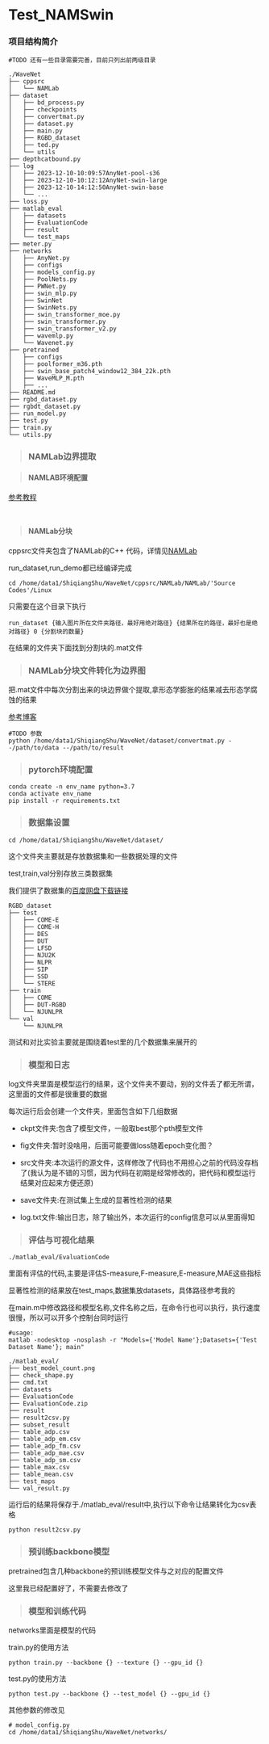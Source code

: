 # Test_NAMSwin

### 项目结构简介

```
#TODO 还有一些目录需要完善，目前只列出前两级目录

./WaveNet
├── cppsrc
│   └── NAMLab
├── dataset
│   ├── bd_process.py
│   ├── checkpoints
│   ├── convertmat.py
│   ├── dataset.py
│   ├── main.py
│   ├── RGBD_dataset
│   ├── ted.py
│   └── utils
├── depthcatbound.py
├── log
│   ├── 2023-12-10-10:09:57AnyNet-pool-s36
│   ├── 2023-12-10-10:12:12AnyNet-swin-large
│   ├── 2023-12-10-14:12:50AnyNet-swin-base
│   └── ...
├── loss.py
├── matlab_eval
│   ├── datasets
│   ├── EvaluationCode
│   ├── result
│   └── test_maps
├── meter.py
├── networks
│   ├── AnyNet.py
│   ├── configs
│   ├── models_config.py
│   ├── PoolNets.py
│   ├── PWNet.py
│   ├── swin_mlp.py
│   ├── SwinNet
│   ├── SwinNets.py
│   ├── swin_transformer_moe.py
│   ├── swin_transformer.py
│   ├── swin_transformer_v2.py
│   ├── wavemlp.py
│   └── Wavenet.py
├── pretrained
│   ├── configs
│   ├── poolformer_m36.pth
│   ├── swin_base_patch4_window12_384_22k.pth
│   ├── WaveMLP_M.pth
│   ├── ...
├── README.md
├── rgbd_dataset.py
├── rgbdt_dataset.py
├── run_model.py
├── test.py
├── train.py
└── utils.py

```

>### NAMLab边界提取

>#### NAMLAB环境配置

[参考教程](https://waltpeter.github.io/open-cv-basic/install-opencv-ubuntu-cpp/index.html)

```

```

```

```

>#### NAMLab分块

cppsrc文件夹包含了NAMLab的C++ 代码，详情见[NAMLab](https://github.com/YunpingZheng/NAMLab)


run_dataset,run_demo都已经编译完成

```
cd /home/data1/ShiqiangShu/WaveNet/cppsrc/NAMLab/NAMLab/'Source Codes'/Linux
```

只需要在这个目录下执行

```
run_dataset {输入图片所在文件夹路径，最好用绝对路径} {结果所在的路径，最好也是绝对路径} 0 {分割块的数量}
```

在结果的文件夹下面找到分割块的.mat文件

>### NAMLab分块文件转化为边界图

把.mat文件中每次分割出来的块边界做个提取,拿形态学膨胀的结果减去形态学腐蚀的结果

[参考博客](https://blog.csdn.net/wangjia2575525474/article/details/117919453)


```
#TODO 参数
python /home/data1/ShiqiangShu/WaveNet/dataset/convertmat.py --/path/to/data --/path/to/result
```

>### pytorch环境配置

```
conda create -n env_name python=3.7
conda activate env_name
pip install -r requirements.txt
```

>### 数据集设置

```
cd /home/data1/ShiqiangShu/WaveNet/dataset/
```

这个文件夹主要就是存放数据集和一些数据处理的文件

test,train,val分别存放三类数据集

我们提供了数据集的[百度网盘下载链接](https://pan.baidu.com/s/1dZ47EX1ttETSE3jF8Km-5w&pwd=yial)

```
RGBD_dataset
├── test
│   ├── COME-E
│   ├── COME-H
│   ├── DES
│   ├── DUT
│   ├── LFSD
│   ├── NJU2K
│   ├── NLPR
│   ├── SIP
│   ├── SSD
│   └── STERE
├── train
│   ├── COME
│   ├── DUT-RGBD
│   └── NJUNLPR
└── val
    └── NJUNLPR
```

测试和对比实验主要就是围绕着test里的几个数据集来展开的

>### 模型和日志

log文件夹里面是模型运行的结果，这个文件夹不要动，别的文件丢了都无所谓，这里面的文件都是很重要的数据

每次运行后会创建一个文件夹，里面包含如下几组数据

+ ckpt文件夹:包含了模型文件，一般取best那个pth模型文件

+ fig文件夹:暂时没啥用，后面可能要做loss随着epoch变化图？

+ src文件夹:本次运行的源文件，这样修改了代码也不用担心之前的代码没存档了(我认为是不错的习惯，因为代码在初期是经常修改的，把代码和模型运行结果对应起来方便还原)

+ save文件夹:在测试集上生成的显著性检测的结果

+ log.txt文件:输出日志，除了输出外，本次运行的config信息可以从里面得知

>### 评估与可视化结果

```
./matlab_eval/EvaluationCode
```

里面有评估的代码,主要是评估S-measure,F-measure,E-measure,MAE这些指标

显著性检测的结果放在test_maps,数据集放datasets，具体路径参考我的

在main.m中修改路径和模型名称,文件名称之后，在命令行也可以执行，执行速度很慢，所以可以开多个控制台同时运行

```
#usage:
matlab -nodesktop -nosplash -r "Models={'Model Name'};Datasets={'Test Dataset Name'}; main"
```

```
./matlab_eval/
├── best_model_count.png
├── check_shape.py
├── cmd.txt
├── datasets
├── EvaluationCode
├── EvaluationCode.zip
├── result
├── result2csv.py
├── subset_result
├── table_adp.csv
├── table_adp_em.csv
├── table_adp_fm.csv
├── table_adp_mae.csv
├── table_adp_sm.csv
├── table_max.csv
├── table_mean.csv
├── test_maps
└── val_result.py
```

运行后的结果将保存于./matlab_eval/result中,执行以下命令让结果转化为csv表格

```
python result2csv.py
```

>### 预训练backbone模型

pretrained包含几种backbone的预训练模型文件与之对应的配置文件

这里我已经配置好了，不需要去修改了

>### 模型和训练代码

networks里面是模型的代码

train.py的使用方法

```
python train.py --backbone {} --texture {} --gpu_id {}
```

test.py的使用方法

```
python test.py --backbone {} --test_model {} --gpu_id {}
```

其他参数的修改见

```
# model_config.py
cd /home/data1/ShiqiangShu/WaveNet/networks/
```
